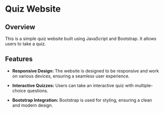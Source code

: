  # Quiz Website 

## Overview

This is a simple quiz website built using JavaScript and Bootstrap. It allows users to take a quiz.

## Features

- **Responsive Design:** The website is designed to be responsive and work on various devices, ensuring a seamless user experience.

- **Interactive Quizzes:** Users can take an interactive quiz with multiple-choice questions. 

- **Bootstrap Integration:** Bootstrap is used for styling, ensuring a clean and modern design.


